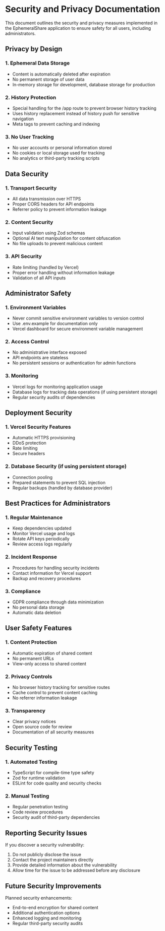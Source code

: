 # Security and Privacy Documentation

This document outlines the security and privacy measures implemented in the EphemeralShare application to ensure safety for all users, including administrators.

## Privacy by Design

### 1. Ephemeral Data Storage
- Content is automatically deleted after expiration
- No permanent storage of user data
- In-memory storage for development, database storage for production

### 2. History Protection
- Special handling for the /app route to prevent browser history tracking
- Uses history replacement instead of history push for sensitive navigation
- Meta tags to prevent caching and indexing

### 3. No User Tracking
- No user accounts or personal information stored
- No cookies or local storage used for tracking
- No analytics or third-party tracking scripts

## Data Security

### 1. Transport Security
- All data transmission over HTTPS
- Proper CORS headers for API endpoints
- Referrer policy to prevent information leakage

### 2. Content Security
- Input validation using Zod schemas
- Optional AI text manipulation for content obfuscation
- No file uploads to prevent malicious content

### 3. API Security
- Rate limiting (handled by Vercel)
- Proper error handling without information leakage
- Validation of all API inputs

## Administrator Safety

### 1. Environment Variables
- Never commit sensitive environment variables to version control
- Use .env.example for documentation only
- Vercel dashboard for secure environment variable management

### 2. Access Control
- No administrative interface exposed
- API endpoints are stateless
- No persistent sessions or authentication for admin functions

### 3. Monitoring
- Vercel logs for monitoring application usage
- Database logs for tracking data operations (if using persistent storage)
- Regular security audits of dependencies

## Deployment Security

### 1. Vercel Security Features
- Automatic HTTPS provisioning
- DDoS protection
- Rate limiting
- Secure headers

### 2. Database Security (if using persistent storage)
- Connection pooling
- Prepared statements to prevent SQL injection
- Regular backups (handled by database provider)

## Best Practices for Administrators

### 1. Regular Maintenance
- Keep dependencies updated
- Monitor Vercel usage and logs
- Rotate API keys periodically
- Review access logs regularly

### 2. Incident Response
- Procedures for handling security incidents
- Contact information for Vercel support
- Backup and recovery procedures

### 3. Compliance
- GDPR compliance through data minimization
- No personal data storage
- Automatic data deletion

## User Safety Features

### 1. Content Protection
- Automatic expiration of shared content
- No permanent URLs
- View-only access to shared content

### 2. Privacy Controls
- No browser history tracking for sensitive routes
- Cache control to prevent content caching
- No referrer information leakage

### 3. Transparency
- Clear privacy notices
- Open source code for review
- Documentation of all security measures

## Security Testing

### 1. Automated Testing
- TypeScript for compile-time type safety
- Zod for runtime validation
- ESLint for code quality and security checks

### 2. Manual Testing
- Regular penetration testing
- Code review procedures
- Security audit of third-party dependencies

## Reporting Security Issues

If you discover a security vulnerability:
1. Do not publicly disclose the issue
2. Contact the project maintainers directly
3. Provide detailed information about the vulnerability
4. Allow time for the issue to be addressed before any disclosure

## Future Security Improvements

Planned security enhancements:
- End-to-end encryption for shared content
- Additional authentication options
- Enhanced logging and monitoring
- Regular third-party security audits